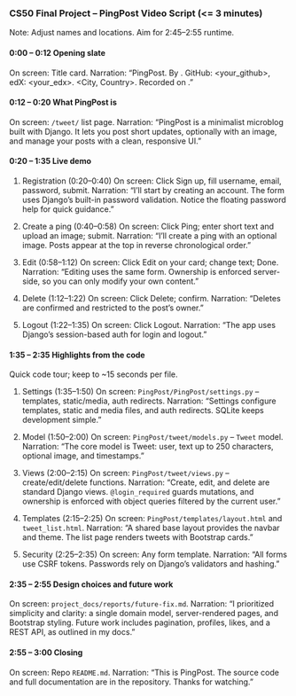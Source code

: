 ### CS50 Final Project – PingPost Video Script (<= 3 minutes)

Note: Adjust names and locations. Aim for 2:45–2:55 runtime.

#### 0:00 – 0:12 Opening slate

On screen: Title card.
Narration:
“PingPost. By <Your Name>. GitHub: <your_github>, edX: <your_edx>. <City, Country>. Recorded on <Date>.”

#### 0:12 – 0:20 What PingPost is

On screen: `/tweet/` list page.
Narration:
“PingPost is a minimalist microblog built with Django. It lets you post short updates, optionally with an image, and manage your posts with a clean, responsive UI.”

#### 0:20 – 1:35 Live demo

1) Registration (0:20–0:40)
On screen: Click Sign up, fill username, email, password, submit.
Narration:
“I’ll start by creating an account. The form uses Django’s built-in password validation. Notice the floating password help for quick guidance.”

2) Create a ping (0:40–0:58)
On screen: Click Ping; enter short text and upload an image; submit.
Narration:
“I’ll create a ping with an optional image. Posts appear at the top in reverse chronological order.”

3) Edit (0:58–1:12)
On screen: Click Edit on your card; change text; Done.
Narration:
“Editing uses the same form. Ownership is enforced server-side, so you can only modify your own content.”

4) Delete (1:12–1:22)
On screen: Click Delete; confirm.
Narration:
“Deletes are confirmed and restricted to the post’s owner.”

5) Logout (1:22–1:35)
On screen: Click Logout.
Narration:
“The app uses Django’s session-based auth for login and logout.”

#### 1:35 – 2:35 Highlights from the code

Quick code tour; keep to ~15 seconds per file.

1) Settings (1:35–1:50)
On screen: `PingPost/PingPost/settings.py` – templates, static/media, auth redirects.
Narration:
“Settings configure templates, static and media files, and auth redirects. SQLite keeps development simple.”

2) Model (1:50–2:00)
On screen: `PingPost/tweet/models.py` – `Tweet` model.
Narration:
“The core model is Tweet: user, text up to 250 characters, optional image, and timestamps.”

3) Views (2:00–2:15)
On screen: `PingPost/tweet/views.py` – create/edit/delete functions.
Narration:
“Create, edit, and delete are standard Django views. `@login_required` guards mutations, and ownership is enforced with object queries filtered by the current user.”

4) Templates (2:15–2:25)
On screen: `PingPost/templates/layout.html` and `tweet_list.html`.
Narration:
“A shared base layout provides the navbar and theme. The list page renders tweets with Bootstrap cards.”

5) Security (2:25–2:35)
On screen: Any form template.
Narration:
“All forms use CSRF tokens. Passwords rely on Django’s validators and hashing.”

#### 2:35 – 2:55 Design choices and future work

On screen: `project_docs/reports/future-fix.md`.
Narration:
“I prioritized simplicity and clarity: a single domain model, server-rendered pages, and Bootstrap styling. Future work includes pagination, profiles, likes, and a REST API, as outlined in my docs.”

#### 2:55 – 3:00 Closing

On screen: Repo `README.md`.
Narration:
“This is PingPost. The source code and full documentation are in the repository. Thanks for watching.”
